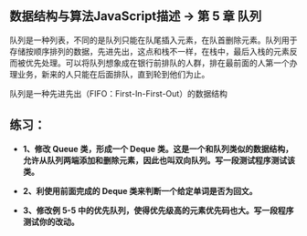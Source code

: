 ## 数据结构与算法JavaScript描述 -> 第 5 章 队列

队列是一种列表，不同的是队列只能在队尾插入元素，在队首删除元素。队列用于存储按顺序排列的数据，先进先出，这点和栈不一样，在栈中，最后入栈的元素反而被优先处理。可以将队列想象成在银行前排队的人群，排在最前面的人第一个办理业务，新来的人只能在后面排队，直到轮到他们为止。

队列是一种先进先出（FIFO：First-In-First-Out）的数据结构


## 练习：
* **1、修改 Queue 类，形成一个 Deque 类。这是一个和队列类似的数据结构，允许从队列两端添加和删除元素，因此也叫双向队列。写一段测试程序测试该类。**


* **2、利使用前面完成的 Deque 类来判断一个给定单词是否为回文。**


* **3、修改例 5-5 中的优先队列，使得优先级高的元素优先码也大。写一段程序测试你的改动。**

```js

```